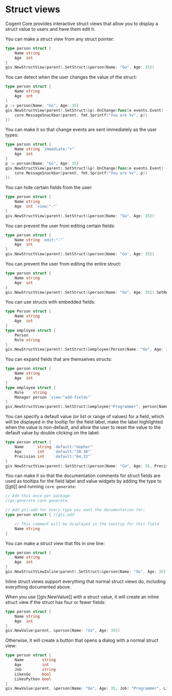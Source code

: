 # Struct views

Cogent Core provides interactive struct views that allow you to display a struct value to users and have them edit it.

You can make a struct view from any struct pointer:

```Go
type person struct {
    Name string
    Age  int
}
giv.NewStructView(parent).SetStruct(&person{Name: "Go", Age: 35})
```

You can detect when the user changes the value of the struct:

```Go
type person struct {
    Name string
    Age  int
}
p := person{Name: "Go", Age: 35}
giv.NewStructView(parent).SetStruct(&p).OnChange(func(e events.Event) {
    core.MessageSnackbar(parent, fmt.Sprintf("You are %v", p))
})
```

You can make it so that change events are sent immediately as the user types:

```Go
type person struct {
    Name string `immediate:"+"`
    Age  int
}
p := person{Name: "Go", Age: 35}
giv.NewStructView(parent).SetStruct(&p).OnChange(func(e events.Event) {
    core.MessageSnackbar(parent, fmt.Sprintf("You are %v", p))
})
```

You can hide certain fields from the user:

```Go
type person struct {
    Name string
    Age  int `view:"-"`
}
giv.NewStructView(parent).SetStruct(&person{Name: "Go", Age: 35})
```

You can prevent the user from editing certain fields:

```Go
type person struct {
    Name string `edit:"-"`
    Age  int
}
giv.NewStructView(parent).SetStruct(&person{Name: "Go", Age: 35})
```

You can prevent the user from editing the entire struct:

```Go
type person struct {
    Name string
    Age  int
}
giv.NewStructView(parent).SetStruct(&person{Name: "Go", Age: 35}).SetReadOnly(true)
```

You can use structs with embedded fields:

```Go
type Person struct {
    Name string
    Age  int
}
type employee struct {
    Person
    Role string
}
giv.NewStructView(parent).SetStruct(&employee{Person{Name: "Go", Age: 35}, "Programmer"})
```

You can expand fields that are themselves structs:

```Go
type person struct {
    Name string
    Age  int
}
type employee struct {
    Role    string
    Manager person `view:"add-fields"`
}
giv.NewStructView(parent).SetStruct(&employee{"Programmer", person{Name: "Go", Age: 35}})
```

You can specify a default value (or list or range of values) for a field, which will be displayed in the tooltip for the field label, make the label highlighted when the value is non-default, and allow the user to reset the value to the default value by double clicking on the label:

```Go
type person struct {
    Name      string `default:"Gopher"`
    Age       int    `default:"20:30"`
    Precision int    `default:"64,32"`
}
giv.NewStructView(parent).SetStruct(&person{Name: "Go", Age: 35, Precision: 50})
```

You can make it so that the documentation comments for struct fields are used as tooltips for the field label and value widgets by adding the type to [[gti]] and running `core generate`:

```go
// Add this once per package:
//go:generate core generate

// Add gti:add for every type you want the documentation for:
type person struct { //gti:add

    // This comment will be displayed in the tooltip for this field
    Name string
}
```

You can make a struct view that fits in one line:

```Go
type person struct {
    Name string
    Age  int
}
giv.NewStructViewInline(parent).SetStruct(&person{Name: "Go", Age: 35})
```

Inline struct views support everything that normal struct views do, including everything documented above.

When you use [[giv.NewValue]] with a struct value, it will create an inline struct view if the struct has four or fewer fields:

```Go
type person struct {
    Name string
    Age  int
}
giv.NewValue(parent, &person{Name: "Go", Age: 35})
```

Otherwise, it will create a button that opens a dialog with a normal struct view:

```Go
type person struct {
    Name        string
    Age         int
    Job         string
    LikesGo     bool
    LikesPython bool
}
giv.NewValue(parent, &person{Name: "Go", Age: 35, Job: "Programmer", LikesGo: true})
```

